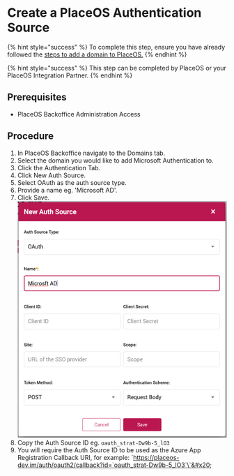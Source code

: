 # Create a PlaceOS Authentication Source

{% hint style="success" %}
To complete this step, ensure you have already followed the [steps to add a domain to PlaceOS.](../../backoffice/add-domain.md)
{% endhint %}

{% hint style="success" %}
This step can be completed by PlaceOS or your PlaceOS Integration Partner.
{% endhint %}

## Prerequisites

* PlaceOS Backoffice Administration Access

## Procedure

1. In PlaceOS Backoffice navigate to the Domains tab.
2. Select the domain you would like to add Microsoft Authentication to.
3. Click the Authentication Tab.
4. Click New Auth Source.
5. Select OAuth as the auth source type.
6. Provide a name eg. 'Microsoft AD'.
7. Click Save.\
   ![](<../../../.gitbook/assets/image (1).png>)
8. Copy the Auth Source ID eg. `oauth_strat-Dw9b-5_lO3`
9. You will require the Auth Source ID to be used as the Azure App Registration Callback URI, for example: \`https://placeos-dev.im/auth/oauth2/callback?id=`oauth_strat-Dw9b-5_lO3`\`&#x20;
